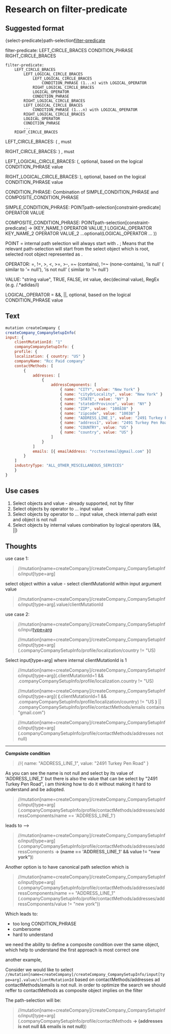 
# Research on filter-predicate

## Suggested format
{select-predicate}path-selection[filter-predicate](filter-predicate)

filter-predicate: LEFT_CIRCLE_BRACES CONDITION_PHRASE RIGHT_CIRCLE_BRACES
```
filter-predicate: 
    LEFT_CIRCLE_BRACES
        LEFT_LOGICAL_CIRCLE_BRACES
            LEFT_LOGICAL_CIRCLE_BRACES 
                CONDITION_PHRASE (1...n) with LOGICAL_OPERATOR 
            RIGHT_LOGICAL_CIRCLE_BRACES 
            LOGICAL_OPERATOR 
            CONDITION_PHRASE
        RIGHT_LOGICAL_CIRCLE_BRACES
        LEFT_LOGICAL_CIRCLE_BRACES
            CONDITION_PHRASE (1...n) with LOGICAL_OPERATOR
        RIGHT_LOGICAL_CIRCLE_BRACES
        LOGICAL_OPERATOR
        CONDITION_PHRASE
        ...
    RIGHT_CIRCLE_BRACES
```

LEFT_CIRCLE_BRACES: ( , must

RIGHT_CIRCLE_BRACES: ) , must

LEFT_LOGICAL_CIRCLE_BRACES: (, optional, based on the logical CONDITION_PHRASE value

RIGHT_LOGICAL_CIRCLE_BRACES: ), optional, based on the logical CONDITION_PHRASE value

CONDITION_PHRASE: Combination of SIMPLE_CONDITION_PHRASE and COMPOSITE_CONDITION_PHRASE

SIMPLE_CONDITION_PHRASE: POINTpath-selection[constraint-predicate] OPERATOR VALUE

COMPOSITE_CONDITION_PHRASE: POINTpath-selection[constraint-predicate] -> 
    (KEY_NAME_1 OPERATOR VALUE_1 
        LOGICAL_OPERATOR 
     KEY_NAME_2 OPERATOR VALUE_2 
     ...optional(LOGICAL_OPERATOR ... ))

POINT = internal path selection will always start with **.** ; Means that the relevant  path-selection will start from the select object which is root, selected root object represented as .

OPERATOR: =, !=, >, <, >=, >-, =~ (contains), !=~ (none-contains), 'is null' ( similar to '= null'), 'is not null' ( similar to '!= null')

VALUE: "string value", TRUE, FALSE, int value, dec(decimal value), RegEx (e.g. /.*adidas/i)

LOGICAL_OPERATOR = &&, ||, optional, based on the logical CONDITION_PHRASE value

## Text
```javascript
mutation createCompany {
createCompany_CompanySetupInfo(
input: {
    clientMutationId: "1"
    companyCompanySetupInfo: {
    profile: {
    localization: { country: "US" }
    companyName: "Rcc Paid company"
    contactMethods: [
        {
            addresses: [
                {
                    addressComponents: [
                        { name: "CITY", value: "New York" }
                        { name: "cityOrLocality", value: "New York" }
                        { name: "STATE", value: "NY" }
                        { name: "stateOrProvince", value: "NY" }
                        { name: "ZIP", value: "100å38" }
                        { name: "zipcode", value: "10038" }
                        { name: "ADDRESS_LINE_1", value: "2491 Turkey Pen Road" }
                        { name: "address1", value: "2491 Turkey Pen Road" }
                        { name: "COUNTRY", value: "US" }
                        { name: "country", value: "US" }
                    ]
                }
            ]
            emails: [{ emailAddress: "rcctestemail@gmail.com" }]
        }
    ]
    industryType: "ALL_OTHER_MISCELLANEOUS_SERVICES"
    }
}
```

## Use cases
1. Select objects and value - already  supported, not by filter
2. Select objects by operator to ... input value
3. Select objects by operator to ... input value, check internal path exist and object is not null
4. Select objects by internal values combination by logical operators (&&, ||)


## Thoughts
use case 1:
> //mutation[name=createCompany]/createCompany_CompanySetupInfo/input[type=arg]

select object within a value - select clientMutationId within input argument value
> //mutation[name=createCompany]/createCompany_CompanySetupInfo/input[type=arg].value/clientMutationId

use case 2:
> //mutation[name=createCompany]/createCompany_CompanySetupInfo/input[type=arg](.clientMutationId=1)
> 
> //mutation[name=createCompany]/createCompany_CompanySetupInfo/input[type=arg](.companyCompanySetupInfo/profile/localization/country != "US)

Select input[type=arg] where internal clientMutationId is 1
> //mutation[name=createCompany]/createCompany_CompanySetupInfo/input[type=arg](.clientMutationId=1 && .companyCompanySetupInfo/profile/localization.country != "US)
> 
> //mutation[name=createCompany]/createCompany_CompanySetupInfo/input[type=arg]( **(**.clientMutationId=1 
    && .companyCompanySetupInfo/profile/localization/country) != "US **)** 
    || .companyCompanySetupInfo/profile/contactMethods/emails contains "gmail.com")


> //mutation[name=createCompany]/createCompany_CompanySetupInfo/input[type=arg](.companyCompanySetupInfo/profile/contactMethods/addresses not null)

---------------
**Compsiste condition**

> //{ name: "ADDRESS_LINE_1", value: "2491 Turkey Pen Road" }

As you can see the name is not null and select by its value of 'ADDRESS_LINE_1' but there is also the value that can be select by "2491 Turkey Pen Road", i am thinking how to do it without making it hard to understand and be adopted.

> //mutation[name=createCompany]/createCompany_CompanySetupInfo/input[type=arg](.companyCompanySetupInfo/profile/contactMethods/addresses/addressComponents/name == 'ADDRESS_LINE_1')

leads to -->

> //mutation[name=createCompany]/createCompany_CompanySetupInfo/input[type=arg](.companyCompanySetupInfo/profile/contactMethods/addresses/addressComponents **-> (name == 'ADDRESS_LINE_1' && value != "new york")**)

Another option is to have canonical path selection which is 

> //mutation[name=createCompany]/createCompany_CompanySetupInfo/input[type=arg](.companyCompanySetupInfo/profile/contactMethods/addresses/addressComponents/name == "ADDRESS_LINE_1"(.companyCompanySetupInfo/profile/contactMethods/addresses/addressComponents/value != "new york"))

Which leads to:
- too long CONDITION_PHRASE
- cumbersome
- hard to understand

we need the ability to define a composite condition over the same object, which help to understand the first approach is most correct one

another example,

Consider we would like to select ```//mutation[name=createCompany]/createCompany_CompanySetupInfo/input[type=arg].value/clientMutationId``` based on
contactMethods/addresses ad contactMethods/emails is not null.
in order to optimize the search we should reffer to contactMethods as composite object implies on the filter

The path-selection will be:

> //mutation[name=createCompany]/createCompany_CompanySetupInfo/input[type=arg](.companyCompanySetupInfo/profile/contactMethods **-> (addresses is not null && emails is not null)**)
